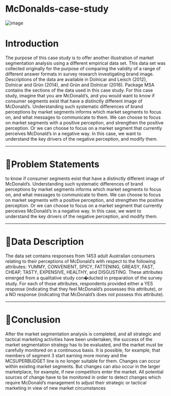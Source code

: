 
# McDonalds-case-study


![image](https://user-images.githubusercontent.com/60461956/212480484-a8a43927-b4c5-4422-a82b-3de78443157f.png)


# Introduction
The purpose of this case study is to offer another illustration of market segmentation analysis using a different empirical data set. This data set was collected originally for the purpose of comparing the validity of a range of different answer formats in survey research investigating brand image. Descriptions of the data are available in Dolnicar and Leisch (2012), Dolnicar and Grün (2014), and Grün and Dolnicar (2016). Package MSA contains the sections of the data used in this case study. For this case study, imagine that you are McDonald’s, and you would want to know if consumer segments exist that have a distinctly different image of McDonald’s. Understanding such systematic differences of brand perceptions by market segments informs which market segments to focus on, and what messages to communicate to them. We can choose to focus on market segments with a positive perception, and strengthen the positive perception. Or we can choose to focus on a market segment that currently perceives McDonald’s in a negative way. In this case, we want to understand the key drivers of the negative perception, and modify them.


-----------------------------------------------------


# 📖Problem Statements
to know if consumer segments exist that have a distinctly different image of McDonald’s. Understanding such systematic differences of brand perceptions by market segments informs which market segments to focus on, and what messages to communicate to them. We can choose to focus on market segments with a positive perception, and strengthen the positive perception. Or we can choose to focus on a market segment that currently perceives McDonald’s in a negative way. In this case, we want to understand the key drivers of the negative perception, and modify them.


-----------------------------------------------------


# 📖Data Description
The data set contains responses from 1453 adult Australian consumers relating to their perceptions of McDonald’s with respect to the following attributes: YUMMY, CONVENIENT, SPICY, FATTENING, GREASY, FAST, CHEAP, TASTY, EXPENSIVE, HEALTHY, and DISGUSTING. These attributes emerged from a qualitative study con�ducted in preparation of the survey study. For each of those attributes, respondents provided either a YES response (indicating that they feel McDonald’s possesses this attribute), or a NO response (indicating that McDonald’s does not possess this attribute).


-----------------------------------------------------


# 📖Conclusion
After the market segmentation analysis is completed, and all strategic and tactical marketing activities have been undertaken, the success of the market segmentation strategy has to be evaluated, and the market must be carefully monitored on a continuous basis. It is possible, for example, that members of segment 3 start earning more money and the MCSUPERBUDGET line is no longer suitable for them. Changes can occur within existing market segments. But changes can also occur in the larger marketplace, for example, if new competitors enter the market. All potential sources of change have to be monitored in order to detect changes which require McDonald’s management to adjust their strategic or tactical marketing in view of new market circumstances
